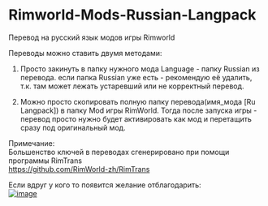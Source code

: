 # Rimworld-Mods-Russian-Langpack
Перевод на русский язык модов игры Rimworld

Переводы можно ставить двумя методами:
1. Просто закинуть в папку нужного мода Language - папку Russian из перевода.
если папка Russian уже есть - рекомендую её удалить, т.к. там может лежать устаревший или не корректный перевод.

2. Можно просто скопировать полную папку перевода(имя_мода [Ru Langpack]) в папку Mod игры RimWorld.
Тогда после запуска игры - перевод просто нужно будет активировать как мод и перетащить сразу под оригинальный мод.

Примечание:
<br>
Большенство ключей в переводах сгенерировано при помощи программы RimTrans
<br>
https://github.com/RimWorld-zh/RimTrans

Если вдруг у кого то появится желание отблагодарить:
<br>
[![image](https://mstnw.net/img/other/money2.png)](https://money.yandex.ru/quickpay/shop-widget?writer=seller&targets=%D0%9F%D0%BE%D0%BC%D0%BE%D1%89%D1%8C&targets-hint=&default-sum=50&button-text=13&payment-type-choice=on&hint=&successURL=&quickpay=shop&account=410012503904381)
